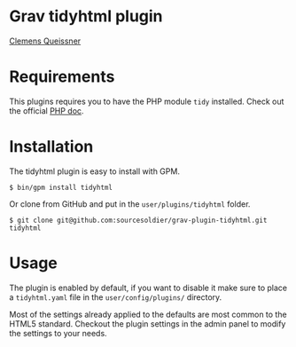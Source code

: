 # Grav tidyhtml plugin

[Clemens Queissner](https://cq-design.de)

# Requirements

This plugins requires you to have the PHP module `tidy` installed.
Check out the official [PHP doc](http://php.net/manual/en/book.tidy.php).

# Installation

The tidyhtml plugin is easy to install with GPM.

```
$ bin/gpm install tidyhtml
```

Or clone from GitHub and put in the `user/plugins/tidyhtml` folder.

```
$ git clone git@github.com:sourcesoldier/grav-plugin-tidyhtml.git tidyhtml
```

# Usage

The plugin is enabled by default, if you want to disable it make sure to place a `tidyhtml.yaml` file in the `user/config/plugins/` directory.

Most of the settings already applied to the defaults are most common to the HTML5 standard. Checkout the plugin settings in the admin panel to modify the settings to your needs.